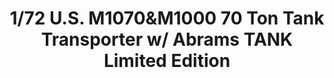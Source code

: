 ---
title: "1/72 U.S.  M1070&M1000 70 Ton Tank Transporter  w/ Abrams TANK Limited Edition"
price: 0 
desc: ""
img_path: "/assets/img/TAKO5002X.jpg"
brand: AMMO
available: true
special_offer: false
new: false
soon: false
cat: "Plasticne-Makete"
subcat: "PM-TAKOM"
subsubcat: ""
---